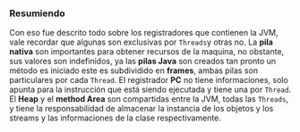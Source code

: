 ### Resumiendo


Con eso fue descrito todo sobre los registradores que contienen la JVM, vale recordar que algunas son exclusivas por `Threads`y otras no. La **pila nativa** son importantes para obtener recursos de la maquina, no obstante, sus valores son indefinidos, ya las **pilas Java** son creados tan pronto un método es iniciado este es subdividido en **frames**, ambas pilas son particulares por cada `Thread`. El registrador **PC** no tiene informaciones, solo apunta para la instrucción que está siendo ejecutada y tiene una por `Thread`. El **Heap** y el **method Area** son compartidas entre la JVM, todas las `Threads`, y tiene la responsabilidad de almacenar la instancia de los objetos y los streams y las informaciones de la clase respectivamente.